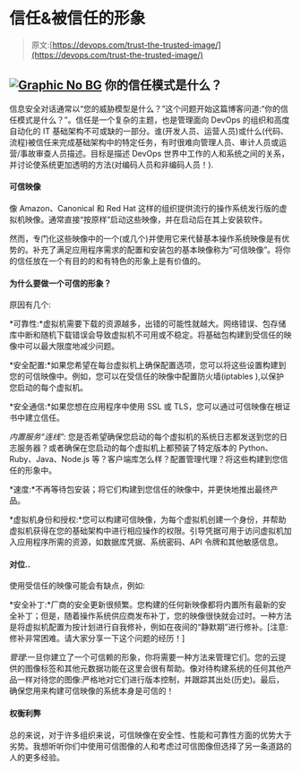 # 信任&被信任的形象

> 原文:[https://devops.com/trust-the-trusted-image/](https://devops.com/trust-the-trusted-image/)

## [![Graphic No BG](../Images/9b68a6cedfa88d79198943dda3976adc.png)](https://devops.com/wp-content/uploads/2014/03/Graphic-No-BG.jpg) 你的信任模式是什么？

信息安全对话通常以“您的威胁模型是什么？”这个问题开始这篇博客问道:“你的信任模式是什么？”。信任是一个复杂的主题，也是管理面向 DevOps 的组织和高度自动化的 IT 基础架构不可或缺的一部分。谁(开发人员、运营人员)或什么(代码、流程)被信任来完成基础架构中的特定任务，有时很难向管理人员、审计人员或运营/事故审查人员描述。目标是描述 DevOps 世界中工作的人和系统之间的关系，并讨论使系统更加透明的方法(对编码人员和非编码人员！).

#### 可信映像

像 Amazon、Canonical 和 Red Hat 这样的组织提供流行的操作系统发行版的虚拟机映像。通常直接“按原样”启动这些映像，并在启动后在其上安装软件。

然而，专门化这些映像中的一个(或几个)并使用它来代替基本操作系统映像是有优势的。补充了满足应用程序需求的配置和安装包的基本映像称为“可信映像”。将你的信任放在一个有目的的和有特色的形象上是有价值的。

#### 为什么要做一个可信的形象？

原因有几个:

*可靠性:*虚拟机需要下载的资源越多，出错的可能性就越大。网络错误、包存储库中断和随机下载错误会导致虚拟机不可用或不稳定。将基础包构建到受信任的映像中可以最大限度地减少问题。

*安全配置:*如果您希望在每台虚拟机上确保配置选项，您可以将这些设置构建到您的可信映像中。例如，您可以在受信任的映像中配置防火墙(iptables ),以保护您启动的每个虚拟机。

*安全通信:*如果您想在应用程序中使用 SSL 或 TLS，您可以通过可信映像在根证书中建立信任。

*内置服务“连线”:* 您是否希望确保您启动的每个虚拟机的系统日志都发送到您的日志服务器？或者确保在您启动的每个虚拟机上都预装了特定版本的 Python、Ruby、Java、Node.js 等？客户端库怎么样？配置管理代理？将这些构建到您信任的形象中。

*速度:*不再等待包安装；将它们构建到您信任的映像中，并更快地推出最终产品。

*虚拟机身份和授权:*您可以构建可信映像，为每个虚拟机创建一个身份，并帮助虚拟机获得在您的基础架构中进行相应操作的权限。引导凭据可用于访问虚拟机加入应用程序所需的资源，如数据库凭据、系统密码、API 令牌和其他敏感信息。

#### 对位..

使用受信任的映像可能会有缺点，例如:

*安全补丁:*厂商的安全更新很频繁。您构建的任何新映像都将内置所有最新的安全补丁；但是，随着操作系统供应商发布补丁，您的映像很快就会过时。一种方法是将虚拟机配置为按计划进行自我修补，例如在夜间的“静默期”进行修补。[注意:修补非常困难。请大家分享一下这个问题的经历！]

*管理*:一旦你建立了一个可信赖的形象，你将需要一种方法来管理它们。您的云提供的图像标签和其他元数据功能在这里会很有帮助。像对待构建系统的任何其他产品一样对待您的图像:严格地对它们进行版本控制，并跟踪其出处(历史)。最后，确保您用来构建可信映像的系统本身是可信的！

#### 权衡利弊

总的来说，对于许多组织来说，可信映像在安全性、性能和可靠性方面的优势大于劣势。我想听听你们中使用可信图像的人和考虑过可信图像但选择了另一条道路的人的更多经验。